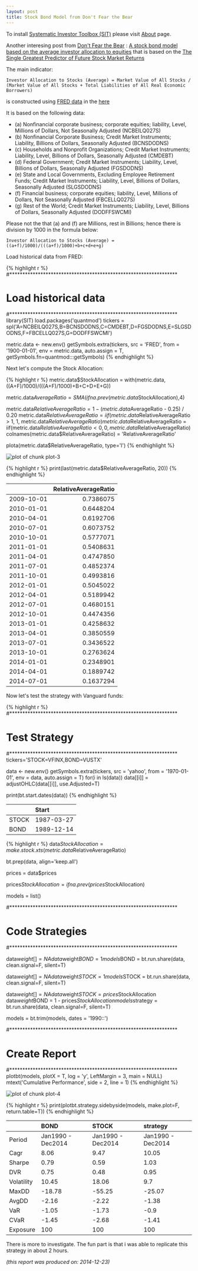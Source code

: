 ```yaml
---
layout: post
title: Stock Bond Model from Don't Fear the Bear
---
```



To install [Systematic Investor Toolbox (SIT)](https://github.com/systematicinvestor/SIT) please visit [About](/about) page.





Another interesing post from [Don't Fear the Bear](http://dontfearthebear.com/) :
[A stock bond model based on the average investor allocation to equities](http://dontfearthebear.com/2014/12/12/a-stock-bond-model-based-on-the-average-investor-allocation-to-equities/)
that is based on the
[The Single Greatest Predictor of Future Stock Market Returns](http://www.philosophicaleconomics.com/2013/12/the-single-greatest-predictor-of-future-stock-market-returns/)

The main indicator:

`Investor Allocation to Stocks (Average) = Market Value of All Stocks / (Market Value of All Stocks + Total Liabilities of All Real Economic Borrowers)`

is constructed using [FRED data](http://research.stlouisfed.org/fred2/) in the
[here](http://research.stlouisfed.org/fred2/graph/?g=qis)

It is based on the following data:
                                                                    
* (a) Nonfinancial corporate business; corporate equities; liability, Level, Millions of Dollars, Not Seasonally Adjusted (NCBEILQ027S)
* (b) Nonfinancial Corporate Business; Credit Market Instruments; Liability, Billions of Dollars, Seasonally Adjusted (BCNSDODNS)
* (c) Households and Nonprofit Organizations; Credit Market Instruments; Liability, Level, Billions of Dollars, Seasonally Adjusted (CMDEBT)
* (d) Federal Government; Credit Market Instruments; Liability, Level, Billions of Dollars, Seasonally Adjusted (FGSDODNS)
* (e) State and Local Governments, Excluding Employee Retirement Funds; Credit Market Instruments; Liability, Level, Billions of Dollars, Seasonally Adjusted (SLGSDODNS)
* (f) Financial business; corporate equities; liability, Level, Millions of Dollars, Not Seasonally Adjusted (FBCELLQ027S)
* (g) Rest of the World; Credit Market Instruments; Liability, Level, Billions of Dollars, Seasonally Adjusted (DODFFSWCMI)

Please not the that (a) and (f) are Millions, rest in Billions; hence there is division by 1000 in the formula below:

`Investor Allocation to Stocks (Average) = ((a+f)/1000)/(((a+f)/1000)+b+c+d+e+g)`


Load historical data from FRED:


{% highlight r %}
#*****************************************************************
# Load historical data
#*****************************************************************
library(SIT)
load.packages('quantmod')
tickers = spl('A=NCBEILQ027S,B=BCNSDODNS,C=CMDEBT,D=FGSDODNS,E=SLGSDODNS,F=FBCELLQ027S,G=DODFFSWCMI')

metric.data <- new.env()
getSymbols.extra(tickers, src = 'FRED', from = '1900-01-01', env = metric.data, auto.assign = T, getSymbols.fn=quantmod:::getSymbols)
{% endhighlight %}

Next let's compute the Stock Allocation:


{% highlight r %}
metric.data$StockAllocation = with(metric.data, ((A+F)/1000)/(((A+F)/1000)+B+C+D+E+G))

metric.data$AverageRatio  = SMA(ifna.prev(metric.data$StockAllocation),4)

metric.data$RelativeAverageRatio = 1 - (metric.data$AverageRatio - 0.25) / 0.20
  metric.data$RelativeAverageRatio = iif(metric.data$RelativeAverageRatio > 1, 1, metric.data$RelativeAverageRatio)
  metric.data$RelativeAverageRatio = iif(metric.data$RelativeAverageRatio < 0, 0, metric.data$RelativeAverageRatio)
  colnames(metric.data$RelativeAverageRatio) = 'RelativeAverageRatio'

plota(metric.data$RelativeAverageRatio, type='l')
{% endhighlight %}

![plot of chunk plot-3](/public/images/2014-12-13-Stock-Bond-Model/plot-3-1.png) 

{% highlight r %}
print(last(metric.data$RelativeAverageRatio, 20))
{% endhighlight %}



|           | RelativeAverageRatio|
|:----------|--------------------:|
|2009-10-01 |            0.7386075|
|2010-01-01 |            0.6448204|
|2010-04-01 |            0.6192706|
|2010-07-01 |            0.6073752|
|2010-10-01 |            0.5777071|
|2011-01-01 |            0.5408631|
|2011-04-01 |            0.4747850|
|2011-07-01 |            0.4852374|
|2011-10-01 |            0.4993816|
|2012-01-01 |            0.5045022|
|2012-04-01 |            0.5189942|
|2012-07-01 |            0.4680151|
|2012-10-01 |            0.4474356|
|2013-01-01 |            0.4258632|
|2013-04-01 |            0.3850559|
|2013-07-01 |            0.3436522|
|2013-10-01 |            0.2763624|
|2014-01-01 |            0.2348901|
|2014-04-01 |            0.1889742|
|2014-07-01 |            0.1637294|
    

Now let's test the strategy with Vanguard funds:


{% highlight r %}
#*****************************************************************
# Test Strategy
#*****************************************************************
tickers='STOCK=VFINX,BOND=VUSTX'

data <- new.env()
getSymbols.extra(tickers, src = 'yahoo', from = '1970-01-01', env = data, auto.assign = T)
for(i in ls(data)) data[[i]] = adjustOHLC(data[[i]], use.Adjusted=T)

print(bt.start.dates(data))
{% endhighlight %}



|      |Start      |
|:-----|:----------|
|STOCK |1987-03-27 |
|BOND  |1989-12-14 |
    




{% highlight r %}
data$StockAllocation = make.stock.xts(metric.data$RelativeAverageRatio)

bt.prep(data, align='keep.all')

prices = data$prices

prices$StockAllocation = ifna.prev(prices$StockAllocation)

models = list()


#*****************************************************************
# Code Strategies
#*****************************************************************

data$weight[] = NA
	data$weight$BOND = 1
models$BOND = bt.run.share(data, clean.signal=F, silent=T)

data$weight[] = NA
	data$weight$STOCK = 1
models$STOCK = bt.run.share(data, clean.signal=F, silent=T)

data$weight[] = NA
	data$weight$STOCK = prices$StockAllocation
  data$weight$BOND  = 1 - prices$StockAllocation
models$strategy = bt.run.share(data, clean.signal=F, silent=T)


models = bt.trim(models, dates = '1990::')

                    
#*****************************************************************
# Create Report
#*****************************************************************
plotbt(models, plotX = T, log = 'y', LeftMargin = 3, main = NULL)
mtext('Cumulative Performance', side = 2, line = 1)
{% endhighlight %}

![plot of chunk plot-4](/public/images/2014-12-13-Stock-Bond-Model/plot-4-1.png) 

{% highlight r %}
print(plotbt.strategy.sidebyside(models, make.plot=F, return.table=T))
{% endhighlight %}



|           |BOND              |STOCK             |strategy          |
|:----------|:-----------------|:-----------------|:-----------------|
|Period     |Jan1990 - Dec2014 |Jan1990 - Dec2014 |Jan1990 - Dec2014 |
|Cagr       |8.06              |9.47              |10.05             |
|Sharpe     |0.79              |0.59              |1.03              |
|DVR        |0.75              |0.48              |0.95              |
|Volatility |10.45             |18.06             |9.7               |
|MaxDD      |-18.78            |-55.25            |-25.07            |
|AvgDD      |-2.16             |-2.22             |-1.38             |
|VaR        |-1.05             |-1.73             |-0.9              |
|CVaR       |-1.45             |-2.68             |-1.41             |
|Exposure   |100               |100               |100               |
    


There is more to investigate. The fun part is that i was able to replicate this strategy in about
2 hours.



*(this report was produced on: 2014-12-23)*
